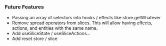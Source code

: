 ### Future Features

- Passing an array of selectors into hooks / effects like store.getWhatever
- Remove spread operators from slices. This will allow having effects, actions, and entities with the same name.
- Add useSliceState / useSliceActions…
- Add reset store / slice
